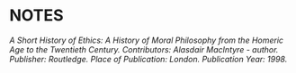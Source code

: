 NOTES
=====

[^1]: “On the Analysis of Moral Judgments,” in Philosophical Essays, pp.
245-246.

[^2]: Merit and Responsibility in Greek Ethics, pp. 32-33.

[^3]: For later discussions, see Chap. XII, pp. 157, and Chap. XVIII,
pp. 249.

[^4]: Odyssey, Book XXII.

[^5]: Iliad, Book I.

[^6]: See H. Frisch, Might and Right in Antiquity.

[^7]: Thucydides, Peloponnesian War, Book V, 105.

[^8]: Thucydides, Peloponnesian War, Book III, 82.

[^9]: Introduction to Ethics by P. H. Nowell-Smith.

[^10]: Theatetus, 167c.

[^11]: Metaphysics, 1078b.

[^12]: For an alternative view, see R. Robinson, Plato’s Earlier
Dialectic, pp. 15-17.

[^13]: Eudemian Ethics, 1216b.

[^14]: Through the Looking-Glass and What Alice Found There, Chap. VI.

[^15]: The Open Society, Vol. I, Chap. 6, p. 78.

[^16]: Republic, Book V, 475e-476a.

[^17]: Nichomachean Ethics, Book I, 1094a.

[^18]: “An Outline of Intellectual Rubbish,” in Unpopular Essays.

[^19]: Nichomachean Ethics, 1130b; Politics, 1277b.

[^20]: “Does Moral Philosophy Rest on a Mistake?,” in Mind (1912),
reprinted in Moral Obligation.

[^21]: H. J. Kelsen, The Philosophy of Aristotle and the
Hellenic-Macedonian Policy, International Journal of Ethics, XLVIII, 1.

[^22]: Diogenes Laërtius, Lives of the Philosophers, 7, 89.

[^23]: History, VI, 36, 2.

[^24]: Cur Deus Homo.

[^25]: The discussion of this theme by J. N. Figgis in From Gerson to
Grotius is still unsurpassed.

[^26]: Lives, p. 150.

[^27]: The English Works of Thomas Hobbes, ed. W. Molesworth, VII, 73.

[^28]: Ibid., IV, 53.

[^29]: Ibid., III, 130.

[^30]: Ibid., III, 154.

[^31]: Ibid., III, 158.

[^32]: Serious Reflections of Robinson Crusoe. p. 325. This view of
Defoe I owe of course to the analysis of Professor Ian Watts in The Rise
of the Novel, a book whose interest for the student of morality can
scarcely be overrated.

[^33]: Enquiry Concerning the Principles of Morals, Sec. III, Part II.

[^34]: Putney Debates, in Puritanism and Liberty: Being the Army Debates
(1647-8) from the Clarke Manuscripts, selected and edited by A. S. P.
Woodhouse.

[^35]: An Arrow Against All Tyrants, p. 3.

[^36]: Second Treatise of Civil Government, Sec. 5.

[^37]: Ibid., Sec. 119.

[^38]: Characteristics of Men, Manners, Opinions, Times (1773 edition),
II, 415.

[^39]: An Enquiry into the Original of our Ideas of Beauty and Virtue,
II, 3.

[^40]: Fifteen Sermons, 2, 8.

[^41]: Ibid., 2, 14.

[^42]: Treatise of Human Nature, II, 3, 3.

[^43]: Ibid., III, 1, 2.

[^44]: Ibid., III, 1, 1.

[^45]: Ibid., III, 1, 2.

[^46]: Whole Duty of Man, Sunday, XIII, Sec. 30.

[^47]: Treatise, III, 1, 1.

[^48]: Ibid., III, 2, 1.

[^49]: Enquiry Concerning the Principles of Morals, V, 2.

[^50]: De L’Esprit des Lois, XXIV, 24.

[^51]: Du Contrat Social, II, 3.

[^52]: On the Saying: That may be all right in Theory but it is no good
in Practice, in Kant, edited and translated by G. Rabel.

[^53]: Hegel: A Re-examination, p. 111.

[^54]: Discussion of Press Debates, in Marx-Engels Gesamtausgabe, I, 1,
i.

[^55]: History of Philosophy and Religion in Germany, translated by J.
Snodgrass, p. 158.

[^56]: Ibid., pp. 159-160.

[^57]: The Antichrist, 39.

[^58]: The Twilight of the Idols, 1, 2.

[^59]: “We are afraid to put men to live and trade each on his own stock
of reason; because we suspect that this stock in each man is small, and
that the individuals would do better to avail themselves of the general
bank and capital of natures and of ages.”-Reflections on the Revolution
in France, Everyman edition, p. 84.

[^60]: Loc. cit.

[^61]: Works, ed. Bowring, II, 253.

[^62]: See the Science of Ethics.

[^63]: Ethics Since 1900, pp. 128-129.

[^64]: “Moral Arguments,” in Mind (1958).

[^65]: “Good and Evil,” in Analysis, Vol. 17.

*A Short History of Ethics: A History of Moral Philosophy from the
Homeric Age to the Twentieth Century. Contributors: Alasdair MacIntyre -
author. Publisher: Routledge. Place of Publication: London. Publication
Year: 1998.*

